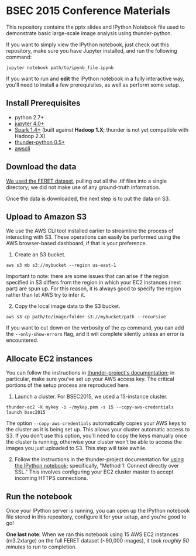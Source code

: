 # BSEC 2015 Conference Materials

This repository contains the pptx slides and IPython Notebook file used to demonstrate basic large-scale image analysis using thunder-python.

If you want to simply view the IPython notebook, just check out this repository, make sure you have Jupyter installed, and run the following command:

`jupyter notebook path/to/ipynb_file.ipynb`

If you want to run and **edit** the IPython notebook in a fully interactive way, you'll need to install a few prerequisites, as well as perform some setup.

## Install Prerequisites

 * python 2.7+
 * [jupyter 4.0+](https://jupyter.org/)
 * [Spark 1.4+](http://d3kbcqa49mib13.cloudfront.net/spark-1.4.1-bin-hadoop1.tgz) (built against **Hadoop 1.X**; thunder is not yet compatible with Hadoop 2.X)
 * [thunder-python 0.5+](http://thunder-project.org/)
 * [awscli](https://aws.amazon.com/cli/)
 
## Download the data

[We used the FERET dataset](http://www.itl.nist.gov/iad/humanid/feret/feret_master.html), pulling out all the .tif files into a single directory; we did not make use of any ground-truth information.

Once the data is downloaded, the next step is to put the data on S3.

## Upload to Amazon S3

We use the AWS CLI tool installed earlier to streamline the process of interacting with S3. These operations can easily be performed using the AWS browser-based dashboard, if that is your preference.

 1. Create an S3 bucket.

 `aws s3 mb s3://mybucket --region us-east-1`

 Important to note: there are some issues that can arise if the region specified in S3 differs from the region in which your EC2 instances (next part) are spun up. For this reason, it is always good to specify the region rather than let AWS try to infer it.

 2. Copy the local image data to the S3 bucket.

 `aws s3 cp path/to/image/folder s3://mybucket/path --recursive`

If you want to cut down on the verbosity of the `cp` command, you can add the `--only-show-errors` flag, and it will complete silently unless an error is encountered.

## Allocate EC2 instances

You can follow the instructions in [thunder-project's documentation](http://thunder-project.org/thunder/docs/install_ec2.html); in particular, make sure you've set up your AWS access key. The critical portions of the setup process are reproduced here.

 1. Launch a cluster. For BSEC2015, we used a 15-instance cluster.

 `thunder-ec2 -k mykey -i ~/mykey.pem -s 15 --copy-aws-credentials launch bsec2015`

 The option `--copy-aws-credentials` automatically copies your AWS keys to the cluster as it is being set up. This allows your cluster automatic access to S3. If you don't use this option, you'll need to copy the keys manually once the cluster is running, otherwise your cluster won't be able to access the images you just uploaded to S3. This step will take awhile.

 2. Follow the instructions in the thunder-project documentation for [using the IPython notebook](http://thunder-project.org/thunder/docs/install_ec2.html#use-the-ipython-notebook); specifically, "Method 1: Connect directly over SSL." This involves configuring your EC2 cluster master to accept incoming HTTPS connections.

## Run the notebook

Once your IPython server is running, you can open up the IPython notebook file stored in this repository, configure it for your setup, and you're good to go!

**One last note**: When we ran this notebook using 15 AWS EC2 instances (m3.2xlarge) on the full FERET dataset (~90,000 images), it took *roughly 50 minutes* to run to completion.
